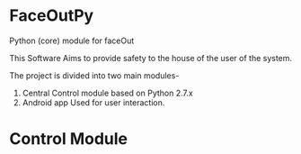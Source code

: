 # FaceOutPy
Python (core) module for faceOut

This Software Aims to provide safety to the house of the user of the system.

The project is divided into two main modules-
1. Central Control module based on Python 2.7.x
2. Android app Used for user interaction.

# Control Module
